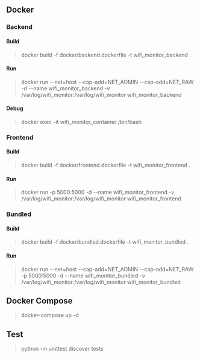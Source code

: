 

## Docker

### Backend

#### Build

> docker build -f docker/backend.dockerfile -t wifi_monitor_backend .

#### Run
> docker run --net=host --cap-add=NET_ADMIN --cap-add=NET_RAW -d --name wifi_monitor_backend -v /var/log/wifi_monitor:/var/log/wifi_monitor wifi_monitor_backend


#### Debug

> docker exec -it wifi_monitor_container /bin/bash

### Frontend

#### Build
> docker build -f docker/frontend.dockerfile -t wifi_monitor_frontend .

#### Run
> docker run -p 5000:5000 -d --name wifi_monitor_frontend -v /var/log/wifi_monitor:/var/log/wifi_monitor wifi_monitor_frontend


### Bundled

#### Build
> docker build -f docker/bundled.dockerfile -t wifi_monitor_bundled .

#### Run
> docker run --net=host --cap-add=NET_ADMIN --cap-add=NET_RAW -p 5000:5000 -d --name wifi_monitor_bundled -v /var/log/wifi_monitor:/var/log/wifi_monitor wifi_monitor_bundled


## Docker Compose
> docker-compose up -d



## Test
> python -m unittest discover tests
